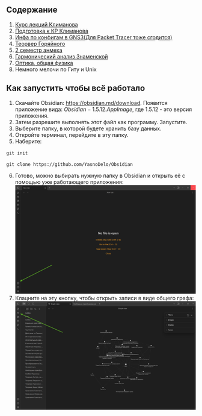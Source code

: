 ## Содержание
1) [Курс лекций Климанова](https://github.com/YasnoDelo/Obsidian/tree/main/Telecom)
2) [Подготовка к КР Климанова](https://github.com/YasnoDelo/Obsidian/tree/main/network_assessment)
3) [Инфа по конфигам в GNS3(Для Packet Tracer тоже сгодится)](https://github.com/YasnoDelo/Obsidian/tree/main/GNS3)
4) [Теорвер Горяйного](https://github.com/YasnoDelo/Obsidian/tree/main/Teorver)
5) [2 семестр анмеха](https://github.com/YasnoDelo/Obsidian/tree/main/%D0%90%D0%BD%D0%9C%D0%B5%D1%85)
6) [Гармонический анализ Знаменской](https://github.com/YasnoDelo/Obsidian/tree/main/%D0%9C%D0%B0%D1%82%D0%90%D0%BD)
7) [Оптика, общая физика](https://github.com/YasnoDelo/Obsidian/tree/main/%D0%A4%D0%B8%D0%B7%D0%9E%D1%81)
8) Немного мелочи по Гиту и Unix
## Как запустить чтобы всё работало

1. Скачайте Obsidian: https://obsidian.md/download. Появится приложение вида: $Obsidian-1.5.12.AppImage$, где $1.5.12$ - это версия приложения.
2. Затем разрешите выполнять этот файл как программу. Запустите.
3. Выберите папку, в которой будете хранить базу данных. 
4. Откройте терминал, перейдите в эту папку.
5. Наберите: 
```shell
git init
```
```shell
git clone https://github.com/YasnoDelo/Obsidian
```
6. Готово, можно выбирать нужную папку в Obsidian и открыть её с помощью уже работающего приложения:
![pic](pictures/pic.png)
7. Клацните на эту кнопку, чтобы открыть записи в виде общего графа:
![pic](pictures/graph.png)

